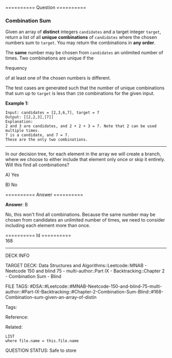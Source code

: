 ========== Question ==========  

### Combination Sum

Given an array of **distinct** integers `candidates` and a target integer `target`, return a list of all **unique combinations** of `candidates` where the chosen numbers sum to `target`. You may return the combinations in **any order**.

The **same** number may be chosen from `candidates` an unlimited number of times. Two combinations are unique if the

frequency

of at least one of the chosen numbers is different.

The test cases are generated such that the number of unique combinations that sum up to `target` is less than `150` combinations for the given input.

**Example 1:**

```
Input: candidates = [2,3,6,7], target = 7
Output: [[2,2,3],[7]]
Explanation:
2 and 3 are candidates, and 2 + 2 + 3 = 7. Note that 2 can be used multiple times.
7 is a candidate, and 7 = 7.
These are the only two combinations.
```

---

In our decision tree, for each element in the array we will create a branch, where we choose to either include that element only once or skip it entirely. Will this find all combinations?

A) Yes

B) No  

========== Answer ==========  

**Answer**: B

No, this won't find all combinations. Because the same number may be chosen from candidates an unlimited number of times, we need to consider including each element more than once.

========== Id ==========  
168

---

DECK INFO

TARGET DECK: Data Structures and Algorithms::Leetcode::MNAB - Neetcode 150 and blind 75 - multi-author::Part IX - Backtracking::Chapter 2 - Combination Sum - Blind

FILE TAGS: #DSA::#Leetcode::#MNAB-Neetcode-150-and-blind-75-multi-author::#Part-IX-Backtracking::#Chapter-2-Combination-Sum-Blind::#168-Combination-sum-given-an-array-of-distin

Tags:

Reference:

Related:

```dataview
LIST
where file.name = this.file.name
```

QUESTION STATUS: Safe to store

